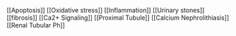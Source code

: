 [[Apoptosis]]
[[Oxidative stress]]
[[Inflammation]]
[[Urinary stones]]
[[fibrosis]]
[[Ca2+ Signaling]]
[[Proximal Tubule]]
[[Calcium Nephrolithiasis]]
[[Renal Tubular Ph]]
